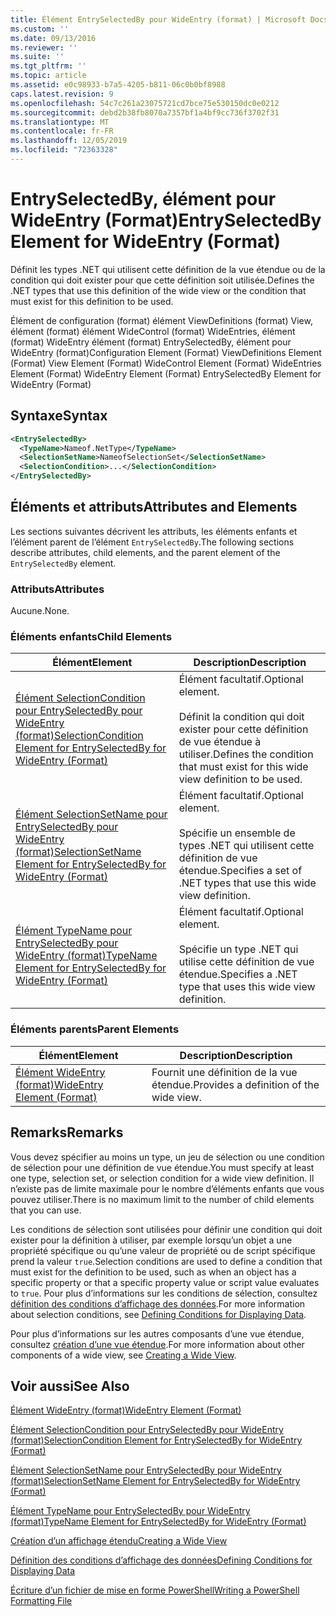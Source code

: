 ```yaml
---
title: Élément EntrySelectedBy pour WideEntry (format) | Microsoft Docs
ms.custom: ''
ms.date: 09/13/2016
ms.reviewer: ''
ms.suite: ''
ms.tgt_pltfrm: ''
ms.topic: article
ms.assetid: e0c98933-b7a5-4205-b811-06c0b0bf8988
caps.latest.revision: 9
ms.openlocfilehash: 54c7c261a23075721cd7bce75e530150dc0e0212
ms.sourcegitcommit: debd2b38fb8070a7357bf1a4bf9cc736f3702f31
ms.translationtype: MT
ms.contentlocale: fr-FR
ms.lasthandoff: 12/05/2019
ms.locfileid: "72363328"
---
```

# <a name="entryselectedby-element-for-wideentry-format"></a><span data-ttu-id="9546e-102">EntrySelectedBy, élément pour WideEntry (Format)</span><span class="sxs-lookup"><span data-stu-id="9546e-102">EntrySelectedBy Element for WideEntry (Format)</span></span>

<span data-ttu-id="9546e-103">Définit les types .NET qui utilisent cette définition de la vue étendue ou de la condition qui doit exister pour que cette définition soit utilisée.</span><span class="sxs-lookup"><span data-stu-id="9546e-103">Defines the .NET types that use this definition of the wide view or the condition that must exist for this definition to be used.</span></span>

<span data-ttu-id="9546e-104">Élément de configuration (format) élément ViewDefinitions (format) View, élément (format) élément WideControl (format) WideEntries, élément (format) WideEntry élément (format) EntrySelectedBy, élément pour WideEntry (format)</span><span class="sxs-lookup"><span data-stu-id="9546e-104">Configuration Element (Format) ViewDefinitions Element (Format) View Element (Format) WideControl Element (Format) WideEntries Element (Format) WideEntry Element (Format) EntrySelectedBy Element for WideEntry (Format)</span></span>

## <a name="syntax"></a><span data-ttu-id="9546e-105">Syntaxe</span><span class="sxs-lookup"><span data-stu-id="9546e-105">Syntax</span></span>

```xml
<EntrySelectedBy>
  <TypeName>Nameof.NetType</TypeName>
  <SelectionSetName>NameofSelectionSet</SelectionSetName>
  <SelectionCondition>...</SelectionCondition>
</EntrySelectedBy>
```

## <a name="attributes-and-elements"></a><span data-ttu-id="9546e-106">Éléments et attributs</span><span class="sxs-lookup"><span data-stu-id="9546e-106">Attributes and Elements</span></span>

<span data-ttu-id="9546e-107">Les sections suivantes décrivent les attributs, les éléments enfants et l’élément parent de l’élément `EntrySelectedBy`.</span><span class="sxs-lookup"><span data-stu-id="9546e-107">The following sections describe attributes, child elements, and the parent element of the `EntrySelectedBy` element.</span></span>

### <a name="attributes"></a><span data-ttu-id="9546e-108">Attributs</span><span class="sxs-lookup"><span data-stu-id="9546e-108">Attributes</span></span>

<span data-ttu-id="9546e-109">Aucune.</span><span class="sxs-lookup"><span data-stu-id="9546e-109">None.</span></span>

### <a name="child-elements"></a><span data-ttu-id="9546e-110">Éléments enfants</span><span class="sxs-lookup"><span data-stu-id="9546e-110">Child Elements</span></span>

|<span data-ttu-id="9546e-111">Élément</span><span class="sxs-lookup"><span data-stu-id="9546e-111">Element</span></span>|<span data-ttu-id="9546e-112">Description</span><span class="sxs-lookup"><span data-stu-id="9546e-112">Description</span></span>|
|-------------|-----------------|
|[<span data-ttu-id="9546e-113">Élément SelectionCondition pour EntrySelectedBy pour WideEntry (format)</span><span class="sxs-lookup"><span data-stu-id="9546e-113">SelectionCondition Element for EntrySelectedBy for WideEntry (Format)</span></span>](./selectioncondition-element-for-entryselectedby-for-widecontrol-format.md)|<span data-ttu-id="9546e-114">Élément facultatif.</span><span class="sxs-lookup"><span data-stu-id="9546e-114">Optional element.</span></span><br /><br /> <span data-ttu-id="9546e-115">Définit la condition qui doit exister pour cette définition de vue étendue à utiliser.</span><span class="sxs-lookup"><span data-stu-id="9546e-115">Defines the condition that must exist for this wide view definition to be used.</span></span>|
|[<span data-ttu-id="9546e-116">Élément SelectionSetName pour EntrySelectedBy pour WideEntry (format)</span><span class="sxs-lookup"><span data-stu-id="9546e-116">SelectionSetName Element for EntrySelectedBy for WideEntry (Format)</span></span>](./selectionsetname-element-for-entryselectedby-for-widecontrol-format.md)|<span data-ttu-id="9546e-117">Élément facultatif.</span><span class="sxs-lookup"><span data-stu-id="9546e-117">Optional element.</span></span><br /><br /> <span data-ttu-id="9546e-118">Spécifie un ensemble de types .NET qui utilisent cette définition de vue étendue.</span><span class="sxs-lookup"><span data-stu-id="9546e-118">Specifies a set of .NET types that use this wide view definition.</span></span>|
|[<span data-ttu-id="9546e-119">Élément TypeName pour EntrySelectedBy pour WideEntry (format)</span><span class="sxs-lookup"><span data-stu-id="9546e-119">TypeName Element for EntrySelectedBy for WideEntry (Format)</span></span>](./typename-element-for-entryselectedby-for-wideentry-format.md)|<span data-ttu-id="9546e-120">Élément facultatif.</span><span class="sxs-lookup"><span data-stu-id="9546e-120">Optional element.</span></span><br /><br /> <span data-ttu-id="9546e-121">Spécifie un type .NET qui utilise cette définition de vue étendue.</span><span class="sxs-lookup"><span data-stu-id="9546e-121">Specifies a .NET type that uses this wide view definition.</span></span>|

### <a name="parent-elements"></a><span data-ttu-id="9546e-122">Éléments parents</span><span class="sxs-lookup"><span data-stu-id="9546e-122">Parent Elements</span></span>

|<span data-ttu-id="9546e-123">Élément</span><span class="sxs-lookup"><span data-stu-id="9546e-123">Element</span></span>|<span data-ttu-id="9546e-124">Description</span><span class="sxs-lookup"><span data-stu-id="9546e-124">Description</span></span>|
|-------------|-----------------|
|[<span data-ttu-id="9546e-125">Élément WideEntry (format)</span><span class="sxs-lookup"><span data-stu-id="9546e-125">WideEntry Element (Format)</span></span>](./wideentry-element-for-widecontrol-format.md)|<span data-ttu-id="9546e-126">Fournit une définition de la vue étendue.</span><span class="sxs-lookup"><span data-stu-id="9546e-126">Provides a definition of the wide view.</span></span>|

## <a name="remarks"></a><span data-ttu-id="9546e-127">Remarks</span><span class="sxs-lookup"><span data-stu-id="9546e-127">Remarks</span></span>

<span data-ttu-id="9546e-128">Vous devez spécifier au moins un type, un jeu de sélection ou une condition de sélection pour une définition de vue étendue.</span><span class="sxs-lookup"><span data-stu-id="9546e-128">You must specify at least one type, selection set, or selection condition for a wide view definition.</span></span> <span data-ttu-id="9546e-129">Il n’existe pas de limite maximale pour le nombre d’éléments enfants que vous pouvez utiliser.</span><span class="sxs-lookup"><span data-stu-id="9546e-129">There is no maximum limit to the number of child elements that you can use.</span></span>

<span data-ttu-id="9546e-130">Les conditions de sélection sont utilisées pour définir une condition qui doit exister pour la définition à utiliser, par exemple lorsqu’un objet a une propriété spécifique ou qu’une valeur de propriété ou de script spécifique prend la valeur `true`.</span><span class="sxs-lookup"><span data-stu-id="9546e-130">Selection conditions are used to define a condition that must exist for the definition to be used, such as when an object has a specific property or that a specific property value or script value evaluates to `true`.</span></span> <span data-ttu-id="9546e-131">Pour plus d’informations sur les conditions de sélection, consultez [définition des conditions d’affichage des données](./defining-conditions-for-displaying-data.md).</span><span class="sxs-lookup"><span data-stu-id="9546e-131">For more information about selection conditions, see [Defining Conditions for Displaying Data](./defining-conditions-for-displaying-data.md).</span></span>

<span data-ttu-id="9546e-132">Pour plus d’informations sur les autres composants d’une vue étendue, consultez [création d’une vue étendue](./creating-a-wide-view.md).</span><span class="sxs-lookup"><span data-stu-id="9546e-132">For more information about other components of a wide view, see [Creating a Wide View](./creating-a-wide-view.md).</span></span>

## <a name="see-also"></a><span data-ttu-id="9546e-133">Voir aussi</span><span class="sxs-lookup"><span data-stu-id="9546e-133">See Also</span></span>

[<span data-ttu-id="9546e-134">Élément WideEntry (format)</span><span class="sxs-lookup"><span data-stu-id="9546e-134">WideEntry Element (Format)</span></span>](./wideentry-element-for-widecontrol-format.md)

[<span data-ttu-id="9546e-135">Élément SelectionCondition pour EntrySelectedBy pour WideEntry (format)</span><span class="sxs-lookup"><span data-stu-id="9546e-135">SelectionCondition Element for EntrySelectedBy for WideEntry (Format)</span></span>](./selectioncondition-element-for-entryselectedby-for-widecontrol-format.md)

[<span data-ttu-id="9546e-136">Élément SelectionSetName pour EntrySelectedBy pour WideEntry (format)</span><span class="sxs-lookup"><span data-stu-id="9546e-136">SelectionSetName Element for EntrySelectedBy for WideEntry (Format)</span></span>](./selectionsetname-element-for-entryselectedby-for-widecontrol-format.md)

[<span data-ttu-id="9546e-137">Élément TypeName pour EntrySelectedBy pour WideEntry (format)</span><span class="sxs-lookup"><span data-stu-id="9546e-137">TypeName Element for EntrySelectedBy for WideEntry (Format)</span></span>](./typename-element-for-entryselectedby-for-wideentry-format.md)

[<span data-ttu-id="9546e-138">Création d’un affichage étendu</span><span class="sxs-lookup"><span data-stu-id="9546e-138">Creating a Wide View</span></span>](./creating-a-wide-view.md)

[<span data-ttu-id="9546e-139">Définition des conditions d’affichage des données</span><span class="sxs-lookup"><span data-stu-id="9546e-139">Defining Conditions for Displaying Data</span></span>](./defining-conditions-for-displaying-data.md)

[<span data-ttu-id="9546e-140">Écriture d’un fichier de mise en forme PowerShell</span><span class="sxs-lookup"><span data-stu-id="9546e-140">Writing a PowerShell Formatting File</span></span>](./writing-a-powershell-formatting-file.md)
